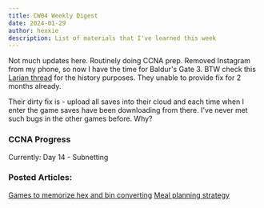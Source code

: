 ```yaml
---
title: CW04 Weekly Digest
date: 2024-01-29
author: hexxie
description: List of materials that I've learned this week
---
```


Not much updates here. Routinely doing CCNA prep. Removed Instagram from my phone, so now I have the time for Baldur's Gate 3. BTW check this [Larian thread](https://forums.larian.com/ubbthreads.php?ubb=showflat&Number=927734&page=5) for the history purposes. They unable to provide fix for 2 months already. 

Their dirty fix is - upload all saves into their cloud and each time when I enter the game saves have been downloading from there. I've never met such bugs in the other games before. Why?

### CCNA Progress

Currently: Day 14 - Subnetting

### Posted Articles:
[Games to memorize hex and bin converting](https://hexxie.github.io/posts/articles/hex-bin-games/)
[Meal planning strategy](https://hexxie.github.io/posts/articles/meal-planning/)